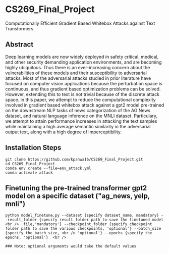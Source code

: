 # CS269_Final_Project
Computationally Efficient Gradient Based Whitebox Attacks against Text Transformers


## Abstract

Deep learning models are now widely deployed in safety critical, medical, and other security demanding application environments, and are becoming highly ubiquitous. Thus there is an ever-increasing concern about the vulnerabilities of these models and their susceptibility to adversarial attacks. Most of the adversarial attacks studied in prior literature have focused on computer vision applications because the perturbation space is continuous, and thus gradient based optimization problems can be solved. However, extending this to text is not trivial because of the discrete attack space. In this paper, we attempt to reduce the computational complexity involved in gradient based whitebox attack against a gpt2 model pre-trained on the downstream NLP tasks of news categorization of the AG News dataset, and natural language inference on the MNLI dataset. Particulary, we attempt to attain performance increases in attacking the text samples while maintaining a high average semantic similarity in the adversarial output text, along with a high degree of imperceptibility. 


## Installation Steps

```
git clone https://github.com/kpahwa16/CS269_Final_Project.git
cd CS269_Final_Project
conda env create --file=env_attack.yml
conda activate attack

```

## Finetuning the pre-trained transformer gpt2 model on a specific dataset ("ag_news, yelp, mnli")

```
python model_finetune.py --dataset {specify dataset_name, mandatory} --result_folder {specify result folder path to save the finetuned model <br />  file,'mandatory'} --checkpoint_folder {specify checkpoint folder path to save the various checkpoints, 'optional'} --batch_size {specify the batch size, <br /> 'optional'} --epochs {specify the epochs, 'optional'}  <br />

### Note: optional arguments would take the default values


```
